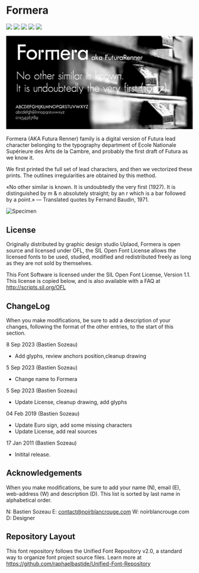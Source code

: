 # Formera

[![][Fontbakery]](http://noirblancrouge.github.io/Formera/fontbakery/fontbakery-report.html)
[![][Universal]](http://noirblancrouge.github.io/Formera/fontbakery/fontbakery-report.html)
[![][GF Profile]](http://noirblancrouge.github.io/Formera/fontbakery/fontbakery-report.html)
[![][Outline Correctness]](http://noirblancrouge.github.io/Formera/fontbakery/fontbakery-report.html)
[![][Shaping]](http://noirblancrouge.github.io/Formera/fontbakery/fontbakery-report.html)

[Fontbakery]: https://img.shields.io/endpoint?url=https://noirblancrouge.github.io/Formera/badges/overall.json
[GF Profile]: https://img.shields.io/endpoint?url=https://noirblancrouge.github.io/Formera/badges/GoogleFonts.json
[Outline Correctness]: https://img.shields.io/endpoint?url=https://noirblancrouge.github.io/Formera/badges/OutlineCorrectnessChecks.json
[Shaping]: https://img.shields.io/endpoint?url=https://noirblancrouge.github.io/Formera/badges/ShapingChecks.json
[Universal]: https://img.shields.io/endpoint?url=https://noirblancrouge.github.io/Formera/badges/Universal.json


![Cover](https://raw.githubusercontent.com/noirblancrouge/Formera/master/documentation/images/formera.jpg)

Formera (AKA Futura Renner) family is a digital version of Futura lead character belonging to the typography department of Ecole Nationale Supérieure des Arts de la Cambre, and probably the first draft of Futura as we know it.

We first printed the full set of lead characters, and then we vectorized these prints. The outlines irregularities are obtained by this method.

«No other similar is known. It is undoubtedly the very first (1927). It is distinguished by m &amp; n absolutely straight; by an r which is a bar followed by a point.» — Translated quotes by Fernand Baudin, 1971.

![Specimen](https://raw.githubusercontent.com/noirblancrouge/Formera/master/documentation/images/formera-charset.jpg)


## License

Originally distributed by graphic design studio Uplaod, Formera is open source and licensed under OFL, the SIL Open Font License allows the licensed fonts to be used, studied, modified and redistributed freely as long as they are not sold by themselves.

This Font Software is licensed under the SIL Open Font License, Version 1.1. 
This license is copied below, and is also available with a FAQ at http://scripts.sil.org/OFL

## ChangeLog

When you make modifications, be sure to add a description of your changes,
following the format of the other entries, to the start of this section.

8 Sep 2023 (Bastien Sozeau)
- Add glyphs, review anchors position,cleanup drawing

5 Sep 2023 (Bastien Sozeau)
- Change name to Formera

5 Sep 2023 (Bastien Sozeau)
- Update License, cleanup drawing, add glyphs

04 Feb 2019 (Bastien Sozeau)
- Update Euro sign, add some missing characters
- Update License, add real sources

17 Jan 2011 (Bastien Sozeau)
- Initital release.


Acknowledgements
-------------------------

When you make modifications, be sure to add your name (N), email (E),
web-address (W) and description (D). This list is sorted by last name in
alphabetical order.

  N: Bastien Sozeau
  E: contact@noirblancrouge.com
  W: noirblancrouge.com
  D: Designer


## Repository Layout

This font repository follows the Unified Font Repository v2.0, 
a standard way to organize font project source files. Learn more at 
https://github.com/raphaelbastide/Unified-Font-Repository

